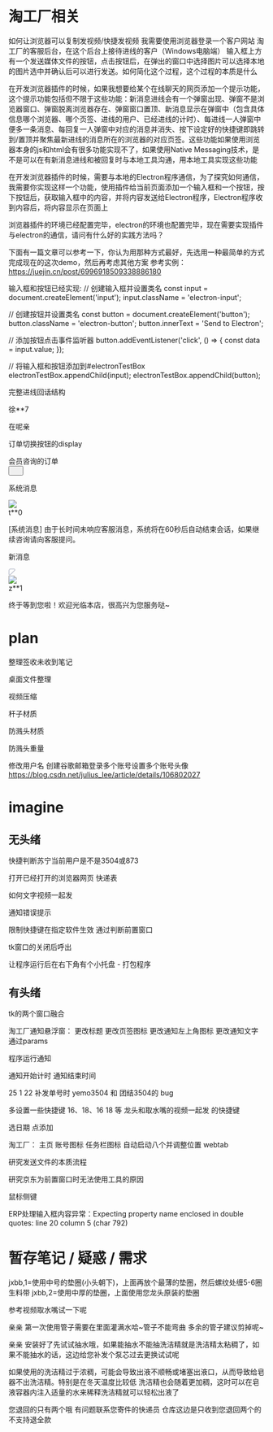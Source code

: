 # 淘工厂相关

如何让浏览器可以复制发视频/快捷发视频
我需要使用浏览器登录一个客户网站 淘工厂的客服后台，在这个后台上接待进线的客户（Windows电脑端）
输入框上方有一个发送媒体文件的按钮，点击按钮后，在弹出的窗口中选择图片可以选择本地的图片选中并确认后可以进行发送。如何简化这个过程，这个过程的本质是什么


在开发浏览器插件的时候，如果我想要给某个在线聊天的网页添加一个提示功能，这个提示功能包括但不限于这些功能：新消息进线会有一个弹窗出现、弹窗不是浏览器窗口、弹窗脱离浏览器存在、弹窗窗口置顶、新消息显示在弹窗中（包含具体信息哪个浏览器、哪个页签、进线的用户、已经进线的计时）、每进线一人弹窗中便多一条消息、每回复一人弹窗中对应的消息并消失、按下设定好的快捷键即跳转到/置顶并聚焦最新进线的消息所在的浏览器的对应页签。这些功能如果使用浏览器本身的js和html会有很多功能实现不了，如果使用Native Messaging技术，是不是可以在有新消息进线和被回复时与本地工具沟通，用本地工具实现这些功能

在开发浏览器插件的时候，需要与本地的Electron程序通信，为了探究如何通信，我需要你实现这样一个功能，使用插件给当前页面添加一个输入框和一个按钮，按下按钮后，获取输入框中的内容，并将内容发送给Electron程序，Electron程序收到内容后，将内容显示在页面上

浏览器插件的环境已经配置完毕，electron的环境也配置完毕，现在需要实现插件与electron的通信，请问有什么好的实践方法吗？

下面有一篇文章可以参考一下，你认为用那种方式最好，先选用一种最简单的方式完成现在的这次demo，然后再考虑其他方案
参考实例：https://juejin.cn/post/6996918509338886180

输入框和按钮已经实现:
// 创建输入框并设置类名
const input = document.createElement('input');
input.className = 'electron-input';

// 创建按钮并设置类名
const button = document.createElement('button');
button.className = 'electron-button';
button.innerText = 'Send to Electron';

// 添加按钮点击事件监听器
button.addEventListener('click', () => {
    const data = input.value;
});

// 将输入框和按钮添加到#electronTestBox
electronTestBox.appendChild(input);
electronTestBox.appendChild(button);





完整进线回话结构
<div class="xixikf-c-2-mbc-im-desk-extension_tao-factory-im-desk-tao-factory-online-touch-explorer-member-card_content"><div class="xixikf-c-2-mbc-im-desk-extension_tao-factory-im-desk-tao-factory-online-touch-explorer-member-card_info"><div class="xixikf-c-2-mbc-im-desk-extension_tao-factory-im-desk-tao-factory-online-touch-explorer-member-card_username" data-xreplay-desensitized-name="true" data-spm-anchor-id="0.0.0.i3.72ec7b96QhS47a">徐**7</div><div class="xixikf-c-2-mbc-im-desk-extension_tao-factory-im-desk-tao-factory-online-touch-explorer-member-card_tags"><span role="img" class="xixi-icon xixi-icon-mobile-o" style="color: var(--primary-color);"><svg width="1em" height="1em" fill="currentColor" focusable="false" aria-hidden="true"><use href="#xixi-icon-mobile-o"></use></svg></span><div class="xixikf-c-2-mbc-im-desk-extension_tao-factory-im-desk-tao-factory-online-touch-explorer-member-card_mask"></div></div></div><div class="xixikf-c-2-mbc-im-desk-extension_tao-factory-im-desk-tao-factory-online-touch-explorer-member-card_tips"><div class="xixikf-c-2-mbc-im-desk-extension_tao-factory-im-desk-tao-factory-online-touch-explorer-member-card_message">在呢亲</div><div><span class="xixikf-c-2-mbc-im-desk-extension_tao-factory-im-desk-components-online-touch-timer_container"></span></div></div></div>


订单切换按钮的display
<div class="xixikf-biztarget-selector_components-biz-header_container" style="
    display: block;
"><div class="xixikf-biztarget-selector_components-biz-header_label">会员咨询的订单</div><div class="xixikf-biztarget-selector_components-biz-header_commands"><button data-component-id="xixi-design://button" tabindex="0" data-c-l-i="com.xixikf.imdesk.IMDeskApp>Plugin>com.xixikf.presale.applications.C2mbcBizTargetSelector/click-swap-to-biz-target-list-button" aria-label="点击修改咨询对象按钮" data-c-l-v="iBm_3LWW>lM2z6QXE/_" type="button" class="ant4-btn ant4-btn-default ant4-btn-icon-only xixi-button"><span role="img" class="xixi-icon xixi-icon-swap-o"><svg width="1em" height="1em" fill="currentColor" focusable="false" aria-hidden="true"><use href="#xixi-icon-swap-o"></use></svg></span></button></div></div>



系统消息
<div class="xixikf-c-2-mbc-im-desk-extension_tao-factory-im-desk-tao-factory-online-touch-explorer-member-card_main"><div class="xixikf-c-2-mbc-im-desk-extension_tao-factory-im-desk-tao-factory-online-touch-explorer-member-card_avatar"><span class="ant4-badge xixikf-c-2-mbc-im-desk-extension_tao-factory-im-desk-tao-factory-online-touch-explorer-member-card_badge"><span data-component-id="xixi-design://avatar" class="ant4-avatar ant4-avatar-circle ant4-avatar-image xixi-avatar" style="width: 40px; height: 40px; line-height: 40px; font-size: 18px;"><img src="http://wwc.alicdn.com/avatar/getAvatar.do?type=sns&amp;userId=3296972685" data-spm-anchor-id="0.0.0.i76.294e7b96Xhbkgn"></span></span></div><div class="xixikf-c-2-mbc-im-desk-extension_tao-factory-im-desk-tao-factory-online-touch-explorer-member-card_content"><div class="xixikf-c-2-mbc-im-desk-extension_tao-factory-im-desk-tao-factory-online-touch-explorer-member-card_info"><div class="xixikf-c-2-mbc-im-desk-extension_tao-factory-im-desk-tao-factory-online-touch-explorer-member-card_username" data-xreplay-desensitized-name="true">t**0</div><div class="xixikf-c-2-mbc-im-desk-extension_tao-factory-im-desk-tao-factory-online-touch-explorer-member-card_tags"><span role="img" class="xixi-icon xixi-icon-mobile-o" style="color: var(--primary-color);"><svg width="1em" height="1em" fill="currentColor" focusable="false" aria-hidden="true"><use href="#xixi-icon-mobile-o"></use></svg></span><div class="xixikf-c-2-mbc-im-desk-extension_tao-factory-im-desk-tao-factory-online-touch-explorer-member-card_mask"></div></div></div><div class="xixikf-c-2-mbc-im-desk-extension_tao-factory-im-desk-tao-factory-online-touch-explorer-member-card_tips"><div class="xixikf-c-2-mbc-im-desk-extension_tao-factory-im-desk-tao-factory-online-touch-explorer-member-card_message" data-spm-anchor-id="0.0.0.i83.294e7b96Xhbkgn">[系统消息] 由于长时间未响应客服消息，系统将在60秒后自动结束会话，如果继续咨询请向客服提问。</div><div><span class="xixikf-c-2-mbc-im-desk-extension_tao-factory-im-desk-components-online-touch-timer_container"></span></div></div></div></div>


新消息
<div data-id="new_25012192ENIW9yQ__fL2y3Ag775g"><div class="xixikf-c-2-mbc-im-desk-extension_tao-factory-im-desk-tao-factory-online-touch-explorer-member-card_wrap" id="im-desk-member-card-new_25012192ENIW9yQ__fL2y3Ag775g"><div class="xixikf-c-2-mbc-im-desk-extension_tao-factory-im-desk-tao-factory-online-touch-explorer-member-card_container xixikf-c-2-mbc-im-desk-extension_tao-factory-im-desk-tao-factory-online-touch-explorer-member-card_active"><div class="xixikf-c-2-mbc-im-desk-extension_tao-factory-im-desk-tao-factory-online-touch-explorer-member-card_flag xixikf-c-2-mbc-im-desk-extension_tao-factory-im-desk-tao-factory-online-touch-explorer-member-card-online-touch-flag_container"><div class="xixikf-c-2-mbc-im-desk-extension_tao-factory-im-desk-tao-factory-online-touch-explorer-member-card-online-touch-flag_hot-zone" tabindex="0" data-c-l-i="com.xixikf.imdesk.IMDeskApp>CustomSubjectProvider>com.xixikf.c2mbc.im.desk.extension.TaoFactoryOnlineTouchSubjectProvider/online-touch-flag" aria-label="在线会话角标" data-c-l-v="/_"></div><svg width="1em" height="1em" viewBox="0 0 16 16" version="1.1" xmlns="http://www.w3.org/2000/svg" class="session-empty-flag"><g stroke="none" stroke-width="1" fill="transparent" fill-rule="evenodd"><g transform="translate(-994.000000, -1813.000000)" stroke="#C5C9D4" stroke-width="2"><path d="M999.828427,1814 L1007,1814 C1009.20914,1814 1011,1815.79086 1011,1818 L1011,1825.17157 C1011,1826.27614 1010.10457,1827.17157 1009,1827.17157 C1008.46957,1827.17157 1007.96086,1826.96086 1007.58579,1826.58579 L998.414214,1817.41421 C997.633165,1816.63316 997.633165,1815.36684 998.414214,1814.58579 C998.789286,1814.21071 999.297994,1814 999.828427,1814 Z" transform="translate(1003.000000, 1822.000000) scale(-1, 1) translate(-1003.000000, -1822.000000) "></path></g></g></svg></div><div class="xixikf-c-2-mbc-im-desk-extension_tao-factory-im-desk-tao-factory-online-touch-explorer-member-card_main"><div class="xixikf-c-2-mbc-im-desk-extension_tao-factory-im-desk-tao-factory-online-touch-explorer-member-card_avatar"><span class="ant4-badge xixikf-c-2-mbc-im-desk-extension_tao-factory-im-desk-tao-factory-online-touch-explorer-member-card_badge"><span data-component-id="xixi-design://avatar" class="ant4-avatar ant4-avatar-circle ant4-avatar-image xixi-avatar" style="width: 40px; height: 40px; line-height: 40px; font-size: 18px;"><img src="http://wwc.alicdn.com/avatar/getAvatar.do?type=sns&amp;userId=33960483"></span></span></div><div class="xixikf-c-2-mbc-im-desk-extension_tao-factory-im-desk-tao-factory-online-touch-explorer-member-card_content" data-spm-anchor-id="0.0.0.i93.294e7b96Xhbkgn"><div class="xixikf-c-2-mbc-im-desk-extension_tao-factory-im-desk-tao-factory-online-touch-explorer-member-card_info"><div class="xixikf-c-2-mbc-im-desk-extension_tao-factory-im-desk-tao-factory-online-touch-explorer-member-card_username" data-xreplay-desensitized-name="true">z**1</div><div class="xixikf-c-2-mbc-im-desk-extension_tao-factory-im-desk-tao-factory-online-touch-explorer-member-card_tags"><span role="img" class="xixi-icon xixi-icon-mobile-o" style="color: var(--primary-color);"><svg width="1em" height="1em" fill="currentColor" focusable="false" aria-hidden="true"><use href="#xixi-icon-mobile-o"></use></svg></span><div class="xixikf-c-2-mbc-im-desk-extension_tao-factory-im-desk-tao-factory-online-touch-explorer-member-card_mask"></div></div></div><div class="xixikf-c-2-mbc-im-desk-extension_tao-factory-im-desk-tao-factory-online-touch-explorer-member-card_tips"><div class="xixikf-c-2-mbc-im-desk-extension_tao-factory-im-desk-tao-factory-online-touch-explorer-member-card_message">终于等到您啦！欢迎光临本店，很高兴为您服务哒~</div><div><span class="xixikf-c-2-mbc-im-desk-extension_tao-factory-im-desk-components-online-touch-timer_container"></span></div></div></div></div></div></div></div>

# plan

整理签收未收到笔记

桌面文件整理

视频压缩

杆子材质

防溅头材质

防溅头重量

修改用户名
创建谷歌邮箱登录多个账号设置多个账号头像
https://blog.csdn.net/julius_lee/article/details/106802027

# imagine

## 无头绪

快捷判断苏宁当前用户是不是3504或873

打开已经打开的浏览器网页 快递表

如何文字视频一起发

通知错误提示

限制快捷键在指定软件生效 通过判断前置窗口

tk窗口的关闭后呼出

让程序运行后在右下角有个小托盘 - 打包程序

## 有头绪

tk的两个窗口融合


淘工厂通知悬浮窗：
更改标题
更改页签图标
更改通知左上角图标
更改通知文字通过params


程序运行通知

通知开始计时
通知结束时间

25 1 22 补发单号时 yemo3504 和 团结3504的 bug

多设置一些快捷键 16、18、16 18 等
龙头和取水嘴的视频一起发 的快捷键

选日期 点添加

淘工厂：
    主页
    账号图标
    任务栏图标
    自动启动八个并调整位置
    webtab

研究发送文件的本质流程

研究京东为前置窗口时无法使用工具的原因

鼠标侧键

ERP处理输入框内容异常：Expecting property name enclosed in double quotes: line 20 column 5 (char 792)


# 暂存笔记 / 疑惑 / 需求


jxbb,1=使用中号的垫圈(小头朝下)，上面再放个最薄的垫圈，然后螺纹处缠5-6圈生料带
jxbb,2=使用中厚的垫圈，上面使用您龙头原装的垫圈

参考视频取水嘴试一下呢

亲亲 第一次使用管子需要在里面灌满水哈~管子不能弯曲 多余的管子建议剪掉呢~ 

亲亲 安装好了先试试抽水哦，如果能抽水不能抽洗洁精就是洗洁精太粘稠了，如果不能抽水的话，这边给您补发个泵芯过去更换试试呢

如果使用的洗洁精过于浓稠，可能会导致出液不顺畅或堵塞出液口，从而导致给皂器不出洗洁精。特别是在冬天温度比较低 洗洁精也会随着更加稠，这时可以在皂液容器内注入适量的水来稀释洗洁精就可以轻松出液了

您退回的只有两个哦 有问题联系您寄件的快递员 仓库这边是只收到您退回两个的  不支持退全款